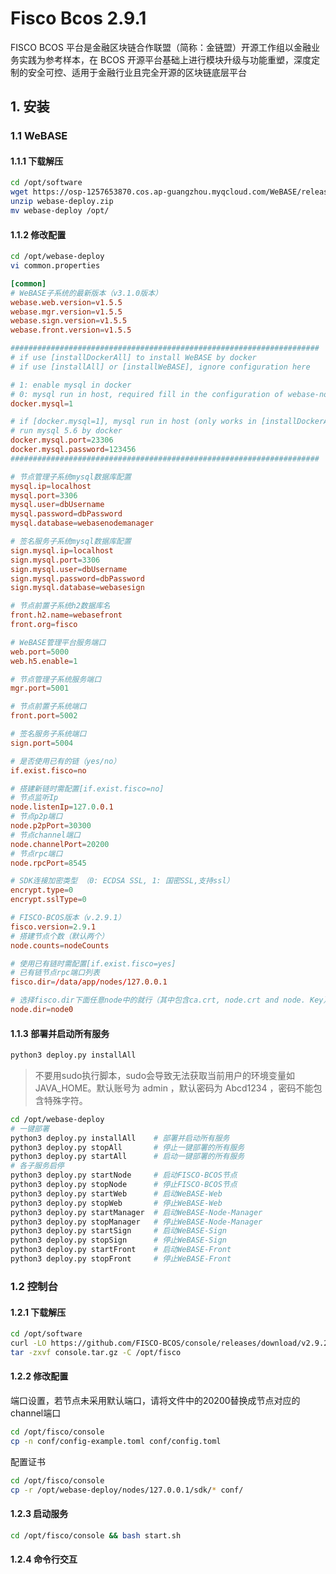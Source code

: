 # Fisco Bcos 2.9.1

FISCO BCOS 平台是金融区块链合作联盟（简称：金链盟）开源工作组以金融业务实践为参考样本，在 BCOS 开源平台基础上进行模块升级与功能重塑，深度定制的安全可控、适用于金融行业且完全开源的区块链底层平台

## 1. 安装

### 1.1 WeBASE

#### 1.1.1 下载解压

```bash
cd /opt/software
wget https://osp-1257653870.cos.ap-guangzhou.myqcloud.com/WeBASE/releases/download/v1.5.5/webase-deploy.zip
unzip webase-deploy.zip
mv webase-deploy /opt/
```

#### 1.1.2 修改配置

```bash
cd /opt/webase-deploy
vi common.properties
```

```conf
[common]
# WeBASE子系统的最新版本（v3.1.0版本）
webase.web.version=v1.5.5
webase.mgr.version=v1.5.5
webase.sign.version=v1.5.5
webase.front.version=v1.5.5

#####################################################################
# if use [installDockerAll] to install WeBASE by docker
# if use [installAll] or [installWeBASE], ignore configuration here

# 1: enable mysql in docker
# 0: mysql run in host, required fill in the configuration of webase-node-mgr and webase-sign
docker.mysql=1

# if [docker.mysql=1], mysql run in host (only works in [installDockerAll])
# run mysql 5.6 by docker
docker.mysql.port=23306
docker.mysql.password=123456
#####################################################################

# 节点管理子系统mysql数据库配置
mysql.ip=localhost
mysql.port=3306
mysql.user=dbUsername
mysql.password=dbPassword
mysql.database=webasenodemanager

# 签名服务子系统mysql数据库配置
sign.mysql.ip=localhost
sign.mysql.port=3306
sign.mysql.user=dbUsername
sign.mysql.password=dbPassword
sign.mysql.database=webasesign

# 节点前置子系统h2数据库名
front.h2.name=webasefront
front.org=fisco

# WeBASE管理平台服务端口
web.port=5000
web.h5.enable=1

# 节点管理子系统服务端口
mgr.port=5001

# 节点前置子系统端口
front.port=5002

# 签名服务子系统端口
sign.port=5004

# 是否使用已有的链（yes/no）
if.exist.fisco=no

# 搭建新链时需配置[if.exist.fisco=no]
# 节点监听Ip
node.listenIp=127.0.0.1
# 节点p2p端口
node.p2pPort=30300
# 节点channel端口
node.channelPort=20200
# 节点rpc端口
node.rpcPort=8545

# SDK连接加密类型 （0: ECDSA SSL, 1: 国密SSL,支持ssl）
encrypt.type=0
encrypt.sslType=0

# FISCO-BCOS版本（v.2.9.1）
fisco.version=2.9.1
# 搭建节点个数（默认两个）
node.counts=nodeCounts

# 使用已有链时需配置[if.exist.fisco=yes]
# 已有链节点rpc端口列表
fisco.dir=/data/app/nodes/127.0.0.1

# 选择fisco.dir下面任意node中的就行（其中包含ca.crt, node.crt and node. Key）
node.dir=node0

```

#### 1.1.3 部署并启动所有服务

```bash
python3 deploy.py installAll
```

> 不要用sudo执行脚本，sudo会导致无法获取当前用户的环境变量如JAVA_HOME。默认账号为 admin ，默认密码为 Abcd1234 ，密码不能包含特殊字符。


```bash
cd /opt/webase-deploy
# 一键部署
python3 deploy.py installAll    # 部署并启动所有服务
python3 deploy.py stopAll       # 停止一键部署的所有服务
python3 deploy.py startAll      # 启动一键部署的所有服务
# 各子服务启停
python3 deploy.py startNode     # 启动FISCO-BCOS节点
python3 deploy.py stopNode      # 停止FISCO-BCOS节点
python3 deploy.py startWeb      # 启动WeBASE-Web
python3 deploy.py stopWeb       # 停止WeBASE-Web
python3 deploy.py startManager  # 启动WeBASE-Node-Manager
python3 deploy.py stopManager   # 停止WeBASE-Node-Manager
python3 deploy.py startSign     # 启动WeBASE-Sign
python3 deploy.py stopSign      # 停止WeBASE-Sign
python3 deploy.py startFront    # 启动WeBASE-Front
python3 deploy.py stopFront     # 停止WeBASE-Front
```


### 1.2 控制台

#### 1.2.1 下载解压

```bash
cd /opt/software
curl -LO https://github.com/FISCO-BCOS/console/releases/download/v2.9.2/download_console.sh && bash download_console.sh
tar -zxvf console.tar.gz -C /opt/fisco
```

#### 1.2.2 修改配置


端口设置，若节点未采用默认端口，请将文件中的20200替换成节点对应的channel端口

```bash
cd /opt/fisco/console
cp -n conf/config-example.toml conf/config.toml
```

配置证书

```bash
cd /opt/fisco/console
cp -r /opt/webase-deploy/nodes/127.0.0.1/sdk/* conf/
```

#### 1.2.3 启动服务

```bash
cd /opt/fisco/console && bash start.sh
```

#### 1.2.4 命令行交互
